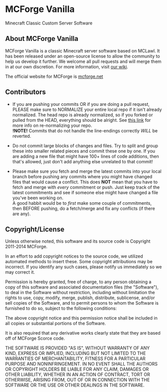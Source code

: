MCForge Vanilla
===============

Minecraft Classic Custom Server Software


About MCForge Vanilla
---------------------

MCForge Vanilla is a classic Minecraft server software based on MCLawl.  It has been released under an open-source license to allow the community to help us develop it further.  We welcome all pull requests and will merge them in at our own discretion.  For more information, visit [our wiki][1].

The official website for MCForge is [mcforge.net][2]

Contributors
------------

* If you are pushing your commits OR if you are doing a pull request, PLEASE make sure to NORMALIZE your entire local repo if it isn't already normalized. The head repo is already normalized, so if you forked or pulled from the HEAD, everything should be alright. See [this link][4] for more info on re-normalizing your repo.  
**!NOTE!** Commits that do not handle the line-endings correctly *WILL* be reverted.  
  
* Do not commit large blocks of changes and files. Try to split and group these into smaller related pieces and commit these one by one. If you are adding a new file that might have 100+ lines of code additions, then that's allowed, just don't add anything else unrelated to that commit!
  
* Please make sure you fetch and merge the latest commits into your local branch before pushing any commits where you might have changed files that would cause a conflict. This does **NOT** mean that you have to fetch and merge with *every* commitment or push. Just keep track of the latest commitments and see if someone else might have changed a file you've been working on.  
A good habbit would be to *first* make some couple of commitments, then BEFORE pushing, do a fetch/merge and fix any conflicts (if there are any).

Copyright/License
-----------------

Unless otherwise noted, this software and its source code is Copyright 2011-2014 MCForge.

In an effort to add copyright notices to the source code, we utilized automated methods to insert these.
Some copyright attributions may be incorrect.  If you identify any such cases, please notify us immediately so we may correct it.

Permission is hereby granted, free of charge, to any person obtaining a copy of this software and associated documentation files (the "Software"), to deal in the Software without restriction, including without limitation the rights to use, copy, modify, merge, publish, distribute, sublicense, and/or sell copies of the Software, and to permit persons to whom the Software is furnished to do so, subject to the following conditions:

The above copyright notice and this permission notice shall be included in all copies or substantial portions of the Software.

It is also required that any derivative works clearly state that they are based off of MCForge Scorce code.

THE SOFTWARE IS PROVIDED "AS IS", WITHOUT WARRANTY OF ANY KIND, EXPRESS OR IMPLIED, INCLUDING BUT NOT LIMITED TO THE WARRANTIES OF MERCHANTABILITY, FITNESS FOR A PARTICULAR PURPOSE AND NONINFRINGEMENT. IN NO EVENT SHALL THE AUTHORS OR COPYRIGHT HOLDERS BE LIABLE FOR ANY CLAIM, DAMAGES OR OTHER LIABILITY, WHETHER IN AN ACTION OF CONTRACT, TORT OR OTHERWISE, ARISING FROM, OUT OF OR IN CONNECTION WITH THE SOFTWARE OR THE USE OR OTHER DEALINGS IN THE SOFTWARE.


[1]: http://wiki.mcforge.net/index.php?title=Development
[2]: http://www.mcforge.net
[3]: https://raw.github.com/MCForge/MCForge-MCLawl/master/LICENSE.txt
[4]: https://help.github.com/articles/dealing-with-line-endings
